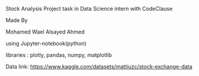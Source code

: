 Stock Analysis Project task in Data Science intern with CodeClause

Made By 

Mohamed Wael Alsayed Ahmed


using Jupyter-notebook(python)


libraries : plotly, pandas, numpy, matplotlib


Data link: https://www.kaggle.com/datasets/mattiuzc/stock-exchange-data
